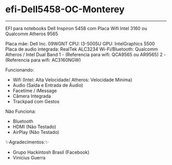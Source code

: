 # efi-Dell5458-OC-Monterey


-------------------------------------------

EFI para notebooks Dell Inspiron 5458 com Placa Wifi Intel 3160 ou Qualcomm Atheros 9565

Placa mãe: Dell Inc. 09WGNT 
CPU: I3-5005U 
GPU: IntelGraphics 5500 
Placa de audio integrada: RealTek ALC3234
Wi-Fi/Bluetooth: Qualcomm Atheros / Intel Dual Band
 1 - (Referencia para wifi: QCA9565 ou AR9565)
 2 - (Referencia para wifi: AC3160NGW)

Funcionando:
- Wifi (Intel: Alta Velocidade/ Atheros: Velocidade Minima)
- Audio (Saída e Entrada de Áudio)
- Facetime / iMessage
- Câmera Integrada
- Trackpad com Gestos


Não Funciona:
- Bluetooth 
- HDMI (Não Testado)
- AirPlay (Não Testado)



✨Agradecimentos:✨
- Grupo Hackintosh Brasil (Facebook)
- Vinicius Guerra
